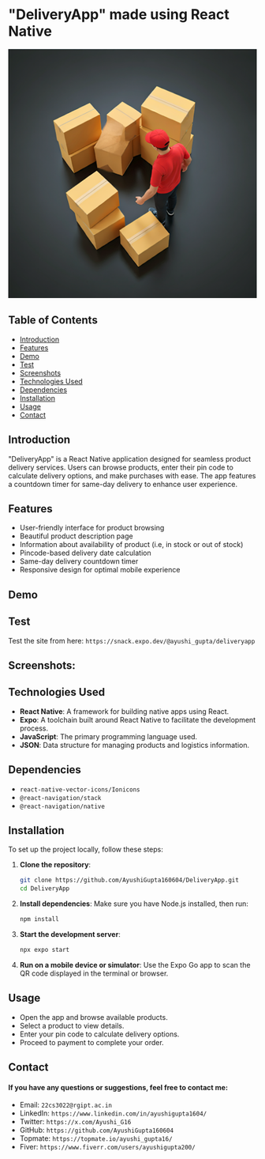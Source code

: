 # "DeliveryApp" made using React Native

![Delivery App Logo](https://github.com/AyushiGupta160604/DeliveryApp/blob/main/image.png?raw=true)

## Table of Contents

- [Introduction](#introduction)
- [Features](#features)
- [Demo](#demo)
- [Test](#test)
- [Screenshots](#screenshots)
- [Technologies Used](#technologies-used)
- [Dependencies](#dependencies)
- [Installation](#installation)
- [Usage](#usage)
- [Contact](#contact)

## Introduction

"DeliveryApp" is a React Native application designed for seamless product delivery services. Users can browse products, enter their pin code to calculate delivery options, and make purchases with ease. The app features a countdown timer for same-day delivery to enhance user experience.

## Features

- User-friendly interface for product browsing
- Beautiful product description page
- Information about availability of product (i.e, in stock or out of stock)
- Pincode-based delivery date calculation
- Same-day delivery countdown timer
- Responsive design for optimal mobile experience

## Demo

## Test
Test the site from here: `https://snack.expo.dev/@ayushi_gupta/deliveryapp`

## **Screenshots**:

## Technologies Used

- **React Native**: A framework for building native apps using React.
- **Expo**: A toolchain built around React Native to facilitate the development process.
- **JavaScript**: The primary programming language used.
- **JSON**: Data structure for managing products and logistics information.

## Dependencies
- `react-native-vector-icons/Ionicons`
- `@react-navigation/stack`
- `@react-navigation/native`

## Installation

To set up the project locally, follow these steps:

1. **Clone the repository**:
   ```bash
   git clone https://github.com/AyushiGupta160604/DeliveryApp.git
   cd DeliveryApp

2. **Install dependencies**:
   Make sure you have Node.js installed, then run:
   ```bash
   npm install
   ```

3. **Start the development server**:
   ```bash
   npx expo start
   ```

4. **Run on a mobile device or simulator**:
   Use the Expo Go app to scan the QR code displayed in the terminal or browser.

## Usage
- Open the app and browse available products.
- Select a product to view details.
- Enter your pin code to calculate delivery options.
- Proceed to payment to complete your order.

## Contact
#### If you have any questions or suggestions, feel free to contact me:
- Email: `22cs3022@rgipt.ac.in`
- LinkedIn: `https://www.linkedin.com/in/ayushigupta1604/`
- Twitter: `https://x.com/Ayushi_G16`
- GitHub: `https://github.com/AyushiGupta160604`
- Topmate: `https://topmate.io/ayushi_gupta16/`
- Fiver: `https://www.fiverr.com/users/ayushigupta200/`
